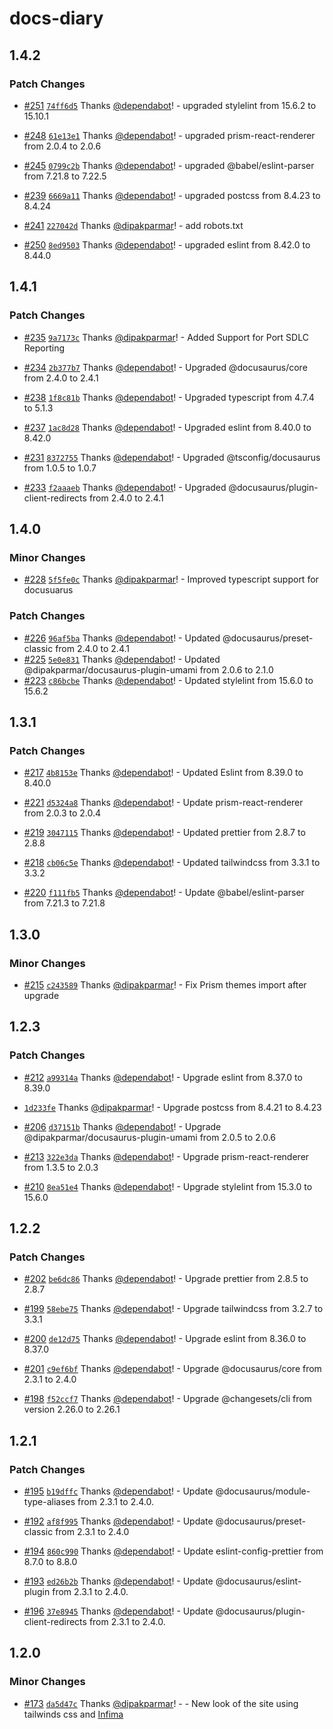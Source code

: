 # docs-diary

## 1.4.2

### Patch Changes

- [#251](https://github.com/dipakparmar/docs-diary/pull/251) [`74ff6d5`](https://github.com/dipakparmar/docs-diary/commit/74ff6d53539f95e35fba49b31b2833e272c2fe5b) Thanks [@dependabot](https://github.com/apps/dependabot)! - upgraded stylelint from 15.6.2 to 15.10.1

- [#248](https://github.com/dipakparmar/docs-diary/pull/248) [`61e13e1`](https://github.com/dipakparmar/docs-diary/commit/61e13e140fbd36d86157e990186efd4a18ec9ae9) Thanks [@dependabot](https://github.com/apps/dependabot)! - upgraded prism-react-renderer from 2.0.4 to 2.0.6

- [#245](https://github.com/dipakparmar/docs-diary/pull/245) [`0799c2b`](https://github.com/dipakparmar/docs-diary/commit/0799c2b4d863d6bb571e491fe0e22b41ba5e903d) Thanks [@dependabot](https://github.com/apps/dependabot)! - upgraded @babel/eslint-parser from 7.21.8 to 7.22.5

- [#239](https://github.com/dipakparmar/docs-diary/pull/239) [`6669a11`](https://github.com/dipakparmar/docs-diary/commit/6669a113679f54430f7cebba4aa14676c27dce1e) Thanks [@dependabot](https://github.com/apps/dependabot)! - upgraded postcss from 8.4.23 to 8.4.24

- [#241](https://github.com/dipakparmar/docs-diary/pull/241) [`227042d`](https://github.com/dipakparmar/docs-diary/commit/227042dcf6349e263570536108d759327e5b94a4) Thanks [@dipakparmar](https://github.com/dipakparmar)! - add robots.txt

- [#250](https://github.com/dipakparmar/docs-diary/pull/250) [`8ed9503`](https://github.com/dipakparmar/docs-diary/commit/8ed950303c19df3b3c1c23ff3546394b728add3d) Thanks [@dependabot](https://github.com/apps/dependabot)! - upgraded eslint from 8.42.0 to 8.44.0

## 1.4.1

### Patch Changes

- [#235](https://github.com/dipakparmar/docs-diary/pull/235) [`9a7173c`](https://github.com/dipakparmar/docs-diary/commit/9a7173c9203b21b14b141abb0031c5bcd658425f) Thanks [@dipakparmar](https://github.com/dipakparmar)! - Added Support for Port SDLC Reporting

- [#234](https://github.com/dipakparmar/docs-diary/pull/234) [`2b377b7`](https://github.com/dipakparmar/docs-diary/commit/2b377b79571546a84ca6e9fb03a0517c6c20e489) Thanks [@dependabot](https://github.com/apps/dependabot)! - Upgraded @docusaurus/core from 2.4.0 to 2.4.1

- [#238](https://github.com/dipakparmar/docs-diary/pull/238) [`1f8c81b`](https://github.com/dipakparmar/docs-diary/commit/1f8c81b8f4394579da06bdb1edcc8e1ad04fad8f) Thanks [@dependabot](https://github.com/apps/dependabot)! - Upgraded typescript from 4.7.4 to 5.1.3

- [#237](https://github.com/dipakparmar/docs-diary/pull/237) [`1ac8d28`](https://github.com/dipakparmar/docs-diary/commit/1ac8d28defb6604bda995848f03e6bbbde273f01) Thanks [@dependabot](https://github.com/apps/dependabot)! - Upgraded eslint from 8.40.0 to 8.42.0

- [#231](https://github.com/dipakparmar/docs-diary/pull/231) [`8372755`](https://github.com/dipakparmar/docs-diary/commit/83727556287aaae085fd256862ebd6baefca955f) Thanks [@dependabot](https://github.com/apps/dependabot)! - Upgraded @tsconfig/docusaurus from 1.0.5 to 1.0.7

- [#233](https://github.com/dipakparmar/docs-diary/pull/233) [`f2aaaeb`](https://github.com/dipakparmar/docs-diary/commit/f2aaaebe516bb5526eaa00d03df3742b5509b73d) Thanks [@dependabot](https://github.com/apps/dependabot)! - Upgraded @docusaurus/plugin-client-redirects from 2.4.0 to 2.4.1

## 1.4.0

### Minor Changes

- [#228](https://github.com/dipakparmar/docs-diary/pull/228) [`5f5fe0c`](https://github.com/dipakparmar/docs-diary/commit/5f5fe0c083821145661e9eec1eb957d201c8756a) Thanks [@dipakparmar](https://github.com/dipakparmar)! - Improved typescript support for docusuarus

### Patch Changes

- [#226](https://github.com/dipakparmar/docs-diary/pull/226) [`96af5ba`](https://github.com/dipakparmar/docs-diary/commit/96af5ba71de1272de06b44e9020b46b609a7a511) Thanks [@dependabot](https://github.com/apps/dependabot)! - Updated @docusaurus/preset-classic from 2.4.0 to 2.4.1
- [#225](https://github.com/dipakparmar/docs-diary/pull/225) [`5e0e831`](https://github.com/dipakparmar/docs-diary/commit/5e0e831160ffa03d17ec38d34add6adefbb48154) Thanks [@dependabot](https://github.com/apps/dependabot)! - Updated @dipakparmar/docusaurus-plugin-umami from 2.0.6 to 2.1.0
- [#223](https://github.com/dipakparmar/docs-diary/pull/223) [`c86bcbe`](https://github.com/dipakparmar/docs-diary/commit/c86bcbec003366d30be5ded423450bf4d3837305) Thanks [@dependabot](https://github.com/apps/dependabot)! - Updated stylelint from 15.6.0 to 15.6.2

## 1.3.1

### Patch Changes

- [#217](https://github.com/dipakparmar/docs-diary/pull/217) [`4b8153e`](https://github.com/dipakparmar/docs-diary/commit/4b8153e36ca8f70ad7edf415a2049389f0ae258f) Thanks [@dependabot](https://github.com/apps/dependabot)! - Updated Eslint from 8.39.0 to 8.40.0

- [#221](https://github.com/dipakparmar/docs-diary/pull/221) [`d5324a8`](https://github.com/dipakparmar/docs-diary/commit/d5324a85a94641e70ec89cef5c28f39d0bc02e56) Thanks [@dependabot](https://github.com/apps/dependabot)! - Update prism-react-renderer from 2.0.3 to 2.0.4

- [#219](https://github.com/dipakparmar/docs-diary/pull/219) [`3047115`](https://github.com/dipakparmar/docs-diary/commit/3047115fe1b121701c6be605cf56119e76325f46) Thanks [@dependabot](https://github.com/apps/dependabot)! - Updated prettier from 2.8.7 to 2.8.8

- [#218](https://github.com/dipakparmar/docs-diary/pull/218) [`cb06c5e`](https://github.com/dipakparmar/docs-diary/commit/cb06c5ea2dfa99acc0eb837d972f5d4d98633942) Thanks [@dependabot](https://github.com/apps/dependabot)! - Updated tailwindcss from 3.3.1 to 3.3.2

- [#220](https://github.com/dipakparmar/docs-diary/pull/220) [`f111fb5`](https://github.com/dipakparmar/docs-diary/commit/f111fb52052188feb5784766cf9a4f84dae67d23) Thanks [@dependabot](https://github.com/apps/dependabot)! - Update @babel/eslint-parser from 7.21.3 to 7.21.8

## 1.3.0

### Minor Changes

- [#215](https://github.com/dipakparmar/docs-diary/pull/215) [`c243589`](https://github.com/dipakparmar/docs-diary/commit/c243589269c09eb7eb74948c168cb4b846f0f6e8) Thanks [@dipakparmar](https://github.com/dipakparmar)! - Fix Prism themes import after upgrade

## 1.2.3

### Patch Changes

- [#212](https://github.com/dipakparmar/docs-diary/pull/212) [`a99314a`](https://github.com/dipakparmar/docs-diary/commit/a99314aa3614926ea896e8952d996058c7cd2019) Thanks [@dependabot](https://github.com/apps/dependabot)! - Upgrade eslint from 8.37.0 to 8.39.0

- [`1d233fe`](https://github.com/dipakparmar/docs-diary/commit/1d233fe6b92a6e188e19bd496b6c6a0a20310364) Thanks [@dipakparmar](https://github.com/dipakparmar)! - Upgrade postcss from 8.4.21 to 8.4.23

- [#206](https://github.com/dipakparmar/docs-diary/pull/206) [`d37151b`](https://github.com/dipakparmar/docs-diary/commit/d37151b0c14bb6392891447248e7648948acea33) Thanks [@dependabot](https://github.com/apps/dependabot)! - Upgrade @dipakparmar/docusaurus-plugin-umami from 2.0.5 to 2.0.6

- [#213](https://github.com/dipakparmar/docs-diary/pull/213) [`322e3da`](https://github.com/dipakparmar/docs-diary/commit/322e3da055b031d543bc3b5ac8c37ee9a085ebdc) Thanks [@dependabot](https://github.com/apps/dependabot)! - Upgrade prism-react-renderer from 1.3.5 to 2.0.3

- [#210](https://github.com/dipakparmar/docs-diary/pull/210) [`8ea51e4`](https://github.com/dipakparmar/docs-diary/commit/8ea51e4fd6de7fe921c68cc5315987c8e65bf3cd) Thanks [@dependabot](https://github.com/apps/dependabot)! - Upgrade stylelint from 15.3.0 to 15.6.0

## 1.2.2

### Patch Changes

- [#202](https://github.com/dipakparmar/docs-diary/pull/202) [`be6dc86`](https://github.com/dipakparmar/docs-diary/commit/be6dc86623e494989f72a78048000893a0bad87d) Thanks [@dependabot](https://github.com/apps/dependabot)! - Upgrade prettier from 2.8.5 to 2.8.7

- [#199](https://github.com/dipakparmar/docs-diary/pull/199) [`58ebe75`](https://github.com/dipakparmar/docs-diary/commit/58ebe75ec5f82afbbd81f8b6ae79746e7ff4854c) Thanks [@dependabot](https://github.com/apps/dependabot)! - Upgrade tailwindcss from 3.2.7 to 3.3.1

- [#200](https://github.com/dipakparmar/docs-diary/pull/200) [`de12d75`](https://github.com/dipakparmar/docs-diary/commit/de12d75bccfc137b80b6640a0fd4af20b424f37a) Thanks [@dependabot](https://github.com/apps/dependabot)! - Upgrade eslint from 8.36.0 to 8.37.0

- [#201](https://github.com/dipakparmar/docs-diary/pull/201) [`c9ef6bf`](https://github.com/dipakparmar/docs-diary/commit/c9ef6bf4dd8c936bc72e5ee827e05f6f23f845e7) Thanks [@dependabot](https://github.com/apps/dependabot)! - Upgrade @docusaurus/core from 2.3.1 to 2.4.0

- [#198](https://github.com/dipakparmar/docs-diary/pull/198) [`f52ccf7`](https://github.com/dipakparmar/docs-diary/commit/f52ccf716bff92d738996b34809c58a65f662931) Thanks [@dependabot](https://github.com/apps/dependabot)! - Upgrade @changesets/cli from version 2.26.0 to 2.26.1

## 1.2.1

### Patch Changes

- [#195](https://github.com/dipakparmar/docs-diary/pull/195) [`b19dffc`](https://github.com/dipakparmar/docs-diary/commit/b19dffc31b25cd1064fdb7fa7613a4204ef998dd) Thanks [@dependabot](https://github.com/apps/dependabot)! - Update @docusaurus/module-type-aliases from 2.3.1 to 2.4.0.

- [#192](https://github.com/dipakparmar/docs-diary/pull/192) [`af8f995`](https://github.com/dipakparmar/docs-diary/commit/af8f995c241903d590880f9504f67819096b01ca) Thanks [@dependabot](https://github.com/apps/dependabot)! - Update @docusaurus/preset-classic from 2.3.1 to 2.4.0

- [#194](https://github.com/dipakparmar/docs-diary/pull/194) [`860c990`](https://github.com/dipakparmar/docs-diary/commit/860c9904937cd1c9465c60a229c122372a4a8bad) Thanks [@dependabot](https://github.com/apps/dependabot)! - Update eslint-config-prettier from 8.7.0 to 8.8.0

- [#193](https://github.com/dipakparmar/docs-diary/pull/193) [`ed26b2b`](https://github.com/dipakparmar/docs-diary/commit/ed26b2be7b747f78d52773dd052e92d78add4e91) Thanks [@dependabot](https://github.com/apps/dependabot)! - Update @docusaurus/eslint-plugin from 2.3.1 to 2.4.0.

- [#196](https://github.com/dipakparmar/docs-diary/pull/196) [`37e8945`](https://github.com/dipakparmar/docs-diary/commit/37e8945197e93cc2e372afcd4e1191d98f3116d6) Thanks [@dependabot](https://github.com/apps/dependabot)! - Update @docusaurus/plugin-client-redirects from 2.3.1 to 2.4.0.

## 1.2.0

### Minor Changes

- [#173](https://github.com/dipakparmar/docs-diary/pull/173) [`da5d47c`](https://github.com/dipakparmar/docs-diary/commit/da5d47c0bf5929a252ee0ee418cfe8e1b6d144d3) Thanks [@dipakparmar](https://github.com/dipakparmar)! - - New look of the site using tailwinds css and [Infima](https://docusaurus.io/docs/styling-layout#styling-your-site-with-infima)
